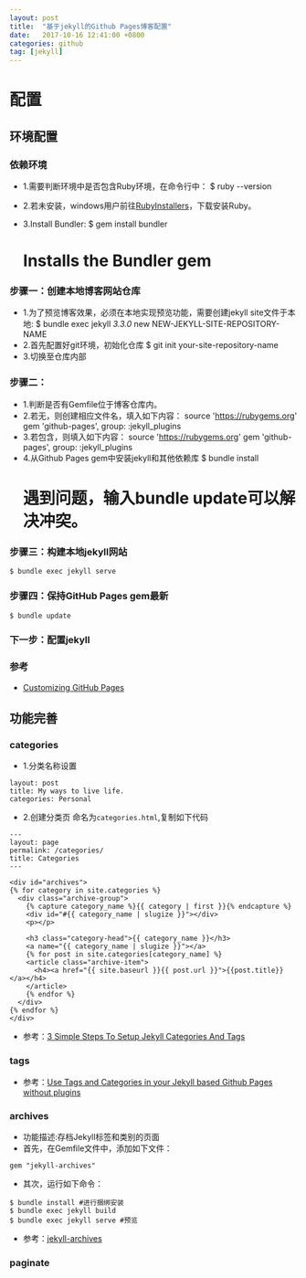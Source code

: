 ```yaml
---
layout: post
title:  "基于jekyll的Github Pages博客配置"
date:   2017-10-16 12:41:00 +0800
categories: github
tag: [jekyll]
---
```


# 配置
## 环境配置
### 依赖环境
- 1.需要判断环境中是否包含Ruby环境，在命令行中：
    $ ruby --version

- 2.若未安装，windows用户前往[RubyInstallers](https://rubyinstaller.org/downloads/)，下载安装Ruby。
- 3.Install Bundler:
    $ gem install bundler
    # Installs the Bundler gem

### 步骤一：创建本地博客网站仓库
- 1.为了预览博客效果，必须在本地实现预览功能，需要创建jekyll site文件于本地:
    $ bundle exec jekyll _3.3.0_ new NEW-JEKYLL-SITE-REPOSITORY-NAME
- 2.首先配置好git环境，初始化仓库
    $ git init your-site-repository-name
- 3.切换至仓库内部

### 步骤二：
- 1.判断是否有Gemfile位于博客仓库内。
- 2.若无，则创建相应文件名，填入如下内容：
    source 'https://rubygems.org'
    gem 'github-pages', group: :jekyll_plugins
- 3.若包含，则填入如下内容：
    source 'https://rubygems.org'
    gem 'github-pages', group: :jekyll_plugins
- 4.从Github Pages gem中安装jekyll和其他依赖库
    $ bundle install
    # 遇到问题，输入bundle update可以解决冲突。

### 步骤三：构建本地jekyll网站
    $ bundle exec jekyll serve

### 步骤四：保持GitHub  Pages gem最新
    $ bundle update

### 下一步：配置jekyll

### 参考
- [Customizing GitHub Pages](https://help.github.com/articles/setting-up-your-github-pages-site-locally-with-jekyll)


## 功能完善
### categories
- 1.分类名称设置
```
layout: post
title: My ways to live life.
categories: Personal
```
- 2.创建分类页
命名为`categories.html`,复制如下代码
```
---
layout: page
permalink: /categories/
title: Categories
---

<div id="archives">
{% for category in site.categories %}
  <div class="archive-group">
    {% capture category_name %}{{ category | first }}{% endcapture %}
    <div id="#{{ category_name | slugize }}"></div>
    <p></p>
    
    <h3 class="category-head">{{ category_name }}</h3>
    <a name="{{ category_name | slugize }}"></a>
    {% for post in site.categories[category_name] %}
    <article class="archive-item">
      <h4><a href="{{ site.baseurl }}{{ post.url }}">{{post.title}}</a></h4>
    </article>
    {% endfor %}
  </div>
{% endfor %}
</div>
```


- 参考：[3 Simple Steps To Setup Jekyll Categories And Tags](https://blog.webjeda.com/jekyll-categories/)


### tags


- 参考：[Use Tags and Categories in your Jekyll based Github Pages without plugins](https://codinfox.github.io/dev/2015/03/06/use-tags-and-categories-in-your-jekyll-based-github-pages/)


### archives
- 功能描述:存档Jekyll标签和类别的页面
- 首先，在Gemfile文件中，添加如下文件：
```
gem "jekyll-archives"
```
- 其次，运行如下命令：
```
$ bundle install #进行捆绑安装
$ bundle exec jekyll build 
$ bundle exec jekyll serve #预览
```

- 参考：[jekyll-archives](http://jekyll.github.io/plugins/plugins/jekyll-archives/)


### paginate








